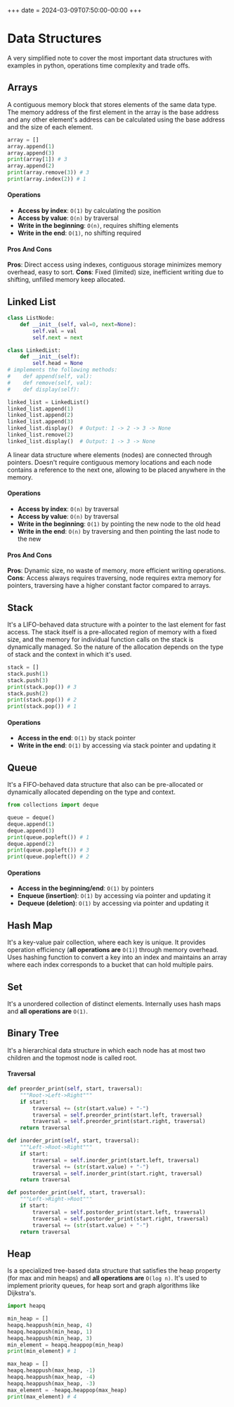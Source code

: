 +++
date = 2024-03-09T07:50:00-00:00
+++

# Data Structures

A very simplified note to cover the most important data structures with examples in python, operations time complexity and trade offs.

## Arrays

A contiguous memory block that stores elements of the same data type. The memory address of the first element in the array is the base address and any other element's address can be calculated using the base address and the size of each element.

```python
array = []
array.append(1)
array.append(3)
print(array[1]) # 3
array.append(2)
print(array.remove(3)) # 3
print(array.index(2)) # 1
```

#### Operations

- **Access by index**: `O(1)` by calculating the position
- **Access by value**: `O(n)` by traversal
- **Write in the beginning**: `O(n)`, requires shifting elements
- **Write in the end**: `O(1)`, no shifting required

#### Pros And Cons

**Pros**: Direct access using indexes, contiguous storage minimizes memory overhead, easy to sort.
**Cons**: Fixed (limited) size, inefficient writing due to shifting, unfilled memory keep allocated.

## Linked List

```python
class ListNode:
    def __init__(self, val=0, next=None):
        self.val = val
        self.next = next

class LinkedList:
    def __init__(self):
        self.head = None
# implements the following methods:
#    def append(self, val):
#    def remove(self, val):
#    def display(self):

linked_list = LinkedList()
linked_list.append(1)
linked_list.append(2)
linked_list.append(3)
linked_list.display()  # Output: 1 -> 2 -> 3 -> None
linked_list.remove(2)
linked_list.display()  # Output: 1 -> 3 -> None
```

A linear data structure where elements (nodes) are connected through pointers. Doesn't require contiguous memory locations and each node contains a reference to the next one, allowing to be placed anywhere in the memory.

#### Operations

- **Access by index**: `O(n)` by traversal
- **Access by value**: `O(n)` by traversal
- **Write in the beginning**: `O(1)` by pointing the new node to the old head
- **Write in the end**: `O(n)` by traversing and then pointing the last node to the new

#### Pros And Cons

**Pros**: Dynamic size, no waste of memory, more efficient writing operations.
**Cons**: Access always requires traversing, node requires extra memory for pointers, traversing have a higher constant factor compared to arrays.

## Stack

It's a LIFO-behaved data structure with a pointer to the last element for fast access. The stack itself is a pre-allocated region of memory with a fixed size, and the memory for individual function calls on the stack is dynamically managed. So the nature of the allocation depends on the type of stack and the context in which it's used.

```python
stack = []
stack.push(1)
stack.push(3)
print(stack.pop()) # 3
stack.push(2)
print(stack.pop()) # 2
print(stack.pop()) # 1
```

#### Operations

- **Access in the end**: `O(1)` by stack pointer
- **Write in the end**: `O(1)` by accessing via stack pointer and updating it

## Queue

It's a FIFO-behaved data structure that also can be pre-allocated or dynamically allocated depending on the type and context.

```python
from collections import deque

queue = deque()
deque.append(1)
deque.append(3)
print(queue.popleft()) # 1
deque.append(2)
print(queue.popleft()) # 3
print(queue.popleft()) # 2
```

#### Operations

- **Access in the beginning/end**: `O(1)` by pointers
- **Enqueue (insertion)**: `O(1)` by accessing via pointer and updating it
- **Dequeue (deletion)**: `O(1)` by accessing via pointer and updating it

## Hash Map

It's a key-value pair collection, where each key is unique. It provides operation efficiency (**all operations are** `O(1)`) through memory overhead. Uses hashing function to convert a key into an index and maintains an array where each index corresponds to a bucket that can hold multiple pairs.

## Set

It's a unordered collection of distinct elements. Internally uses hash maps and **all operations are** `O(1)`.

## Binary Tree

It's a hierarchical data structure in which each node has at most two children and the topmost node is called root.

#### Traversal

```python
def preorder_print(self, start, traversal):
    """Root->Left->Right"""
    if start:
        traversal += (str(start.value) + "-")
        traversal = self.preorder_print(start.left, traversal)
        traversal = self.preorder_print(start.right, traversal)
    return traversal
```

```python
def inorder_print(self, start, traversal):
    """Left->Root->Right"""
    if start:
        traversal = self.inorder_print(start.left, traversal)
        traversal += (str(start.value) + "-")
        traversal = self.inorder_print(start.right, traversal)
    return traversal
```

```python
def postorder_print(self, start, traversal):
    """Left->Right->Root"""
    if start:
        traversal = self.postorder_print(start.left, traversal)
        traversal = self.postorder_print(start.right, traversal)
        traversal += (str(start.value) + "-")
    return traversal
```

## Heap

Is a specialized tree-based data structure that satisfies the heap property (for max and min heaps) and **all operations are** `O(log n)`. It's used to implement priority queues, for heap sort and graph algorithms like Dijkstra's.

```python
import heapq

min_heap = []
heapq.heappush(min_heap, 4)
heapq.heappush(min_heap, 1)
heapq.heappush(min_heap, 3)
min_element = heapq.heappop(min_heap)
print(min_element) # 1

max_heap = []
heapq.heappush(max_heap, -1)
heapq.heappush(max_heap, -4)
heapq.heappush(max_heap, -3)
max_element = -heapq.heappop(max_heap)
print(max_element) # 4
```
